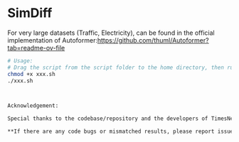 # SimDiff

For very large datasets (Traffic, Electricity), can be found in the official implementation of Autoformer:https://github.com/thuml/Autoformer?tab=readme-ov-file

```bash
# Usage:
# Drag the script from the script folder to the home directory, then run:
chmod +x xxx.sh
./xxx.sh



Acknowledgement:

Special thanks to the codebase/repository and the developers of TimesNet and TimeDiff for providing invaluable resources and contributions which are instrumental in the progress and completion of this work. 

**If there are any code bugs or mismatched results, please report issues to prevent inadvertent bugs from appearing in a hurry when the code is organized and released.**


